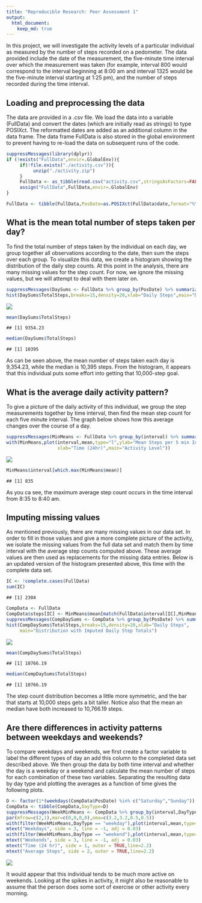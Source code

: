 ```yaml
---
title: "Reproducible Research: Peer Assessment 1"
output: 
  html_document:
    keep_md: true
---
```


In this project, we will investigate the activity levels of a particular individual as measured by the number of steps recorded on a pedometer.  The data provided include the date of the measurement, the five-minute time interval over which the measurement was taken (for example, interval 800 would correspond to the interval beginning at 8:00 am and interval 1325 would be the five-minute interval starting at 1:25 pm), and the number of steps recorded during the time interval.

## Loading and preprocessing the data

The data are provided in a .csv file.  We load the data into a variable (FullData) and convert the dates (which are initially read as strings) to type POSIXct.  The reformatted dates are added as an additional column in the data frame.  The data frame FullData is also stored in the global environment to prevent having to re-load the data on subsequent runs of the code.  


```r
suppressMessages(library(dplyr))
if (!exists("FullData",envir=.GlobalEnv)){
     if(!file.exists("./activity.csv")){
          unzip("./activity.zip")
     }
     FullData <- as_tibble(read.csv("activity.csv",stringsAsFactors=FALSE))
     assign("FullData",FullData,envir=.GlobalEnv)
}

FullData <- tibble(FullData,PosDate=as.POSIXct(FullData$date,format="%Y-%m-%d"))
```

## What is the mean total number of steps taken per day?

To find the total number of steps taken by the individual on each day, we group together all observations according to the date, then sum the steps over each group.  To visualize this data, we create a histogram showing the distribution of the daily step counts.  At this point in the analysis, there are many missing values for the step count.  For now, we ignore the missing values, but we will attempt to deal with them later on.


```r
suppressMessages(DaySums <- FullData %>% group_by(PosDate) %>% summarize(TotalSteps=sum(steps,na.rm=TRUE)))
hist(DaySums$TotalSteps,breaks=15,density=20,xlab="Daily Steps",main="Distribution of Daily Step Totals")
```

![](PA1_template_files/figure-html/MeanSteps-1.png)<!-- -->

```r
mean(DaySums$TotalSteps)
```

```
## [1] 9354.23
```

```r
median(DaySums$TotalSteps)
```

```
## [1] 10395
```

As can be seen above, the mean number of steps taken each day is 9,354.23, while the median is 10,395 steps.  From the histogram, it appears that this individual puts some effort into getting that 10,000-step goal.

## What is the average daily activity pattern?

To give a picture of the daily activity of this individual, we group the step measurements together by time interval, then find the mean step count for each five minute interval.  The graph below shows how this average changes over the course of a day.


```r
suppressMessages(MinMeans <- FullData %>% group_by(interval) %>% summarize(mean=mean(steps,na.rm=TRUE)))
with(MinMeans,plot(interval,mean,type="l",ylab="Mean Steps per 5 min Interval",
                   xlab="Time (24hr)",main="Activity Level"))
```

![](PA1_template_files/figure-html/Activity-1.png)<!-- -->

```r
MinMeans$interval[which.max(MinMeans$mean)]
```

```
## [1] 835
```

As you ca see, the maximum average step count occurs in the time interval from 8:35 to 8:40 am.

## Imputing missing values

As mentioned previously, there are many missing values in our data set.  In order to fill in those values and give a more complete picture of the activity, we isolate the missing values from the full data set and match them by time interval with the average step counts computed above.  These average values are then used as replacements for the missing data entries. Below is an updated version of the histogram presented above, this time with the complete data set.


```r
IC <- !complete.cases(FullData)
sum(IC)
```

```
## [1] 2304
```

```r
CompData <- FullData
CompData$steps[IC] <- MinMeans$mean[match(FullData$interval[IC],MinMeans$interval)]
suppressMessages(CompDaySums <- CompData %>% group_by(PosDate) %>% summarize(TotalSteps=sum(steps,na.rm=TRUE)))
hist(CompDaySums$TotalSteps,breaks=15,density=20,xlab="Daily Steps",
     main="Distribution with Imputed Daily Step Totals")
```

![](PA1_template_files/figure-html/MissingValues-1.png)<!-- -->

```r
mean(CompDaySums$TotalSteps)
```

```
## [1] 10766.19
```

```r
median(CompDaySums$TotalSteps)
```

```
## [1] 10766.19
```

The step count distribution becomes a little more symmetric, and the bar that starts at 10,000 steps gets a bit taller.  Notice also that the mean an median have both increased to 10,766.19 steps.

## Are there differences in activity patterns between weekdays and weekends?

To compare weekdays and weekends, we first create a factor variable to label the different types of day an add this column to the completed data set described above.  We then group the data by both time interval and whether the day is a weekday or a weekend and calculate the mean number of steps for each combination of these two variables.  Separating the resulting data by day type and plotting the averages as a function of time gives the following plots.


```r
D <- factor(1*(weekdays(CompData$PosDate) %in% c("Saturday","Sunday")),labels=c("weekday","weekend"))
CompData <- tibble(CompData,DayType=D)
suppressMessages(WeekMinMeans <- CompData %>% group_by(interval,DayType) %>% summarize(mean=mean(steps)))
par(mfrow=c(2,1),mar=c(0,0,0,0),oma=c(3.2,3.2,0.5,0.5))
with(filter(WeekMinMeans,DayType == "weekday"),plot(interval,mean,type="l",xaxt="n"))
mtext("Weekdays", side = 3, line = -1, adj = 0.03)
with(filter(WeekMinMeans,DayType == "weekend"),plot(interval,mean,type="l"))
mtext("Weekends", side = 3, line = -1, adj = 0.03)
mtext("Time (24 hr)", side = 1, outer = TRUE,line=2.2) 
mtext("Average Steps", side = 2, outer = TRUE,line=2.2)
```

![](PA1_template_files/figure-html/WeekdayVsWeekend-1.png)<!-- -->

It would appear that this individual tends to be much more active on weekends.  Looking at the spikes in activity, it might also be reasonable to assume that the person does some sort of exercise or other activity every morning.

